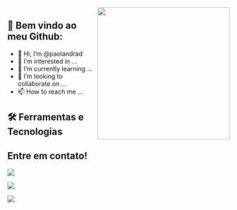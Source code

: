 <img align='right' src="https://img.freepik.com/vetores-premium/mulheres-sentam-em-mesas-e-aplicativos-de-codigo-ilustracao-de-programacao-plana_8073-986.jpg?w=826" width="300">

## 🚀 Bem vindo ao meu Github:

- 👋 Hi, I’m @paolandrad
- 👀 I’m interested in ...
- 🌱 I’m currently learning ...
- 💞️ I’m looking to collaborate on ...
- 📫 How to reach me ...

<!---
paolandrad/paolandrad is a ✨ special ✨ repository because its `README.md` (this file) appears on your GitHub profile.
You can click the Preview link to take a look at your changes.
--->

## 🛠 Ferramentas e Tecnologias


## Entre em contato!
<div>
<a href = "mailto: paolam.andr@gmail.com"><img src="https://img.shields.io/badge/-Gmail-%23EA4335?style=for-the-badge&logo=gmail&logoColor=white " target="_blank"></a>

<a href="https://www.linkedin.com/in/paola-oliveira-" target="_blank"><img src="https://img.shields.io/badge/-LinkedIn-% 230077B5?style=for-the-badge&logo=linkedin&logoColor=white" target="_blank"></a>

<a href="https://www.instagram.com/paolandrad/" target="_blank"><img src="https://img.shields.io/badge/-Instagram-%23E4405F?style=for -the-badge&logo=instagram&logoColor=white" target="_blank"></a>


          
